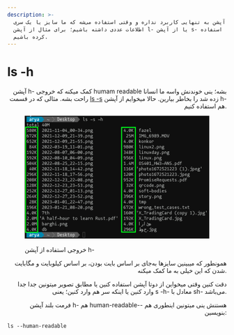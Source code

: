 ```yaml
---
description: >-
  این آپشن به تنهایی کاربرد نداره و وقتی استفاده می‌شه که ما سایز یا یک سری
  اطلاعات عددی داشته باشیم؛ برای مثال از آپشن l- یا از آپشن s- و ... استفاده
  کرده باشیم.
---
```


# ls -h

<p align="right">آپشن h- کمک میکنه که خروجی humam readable بشه؛ ینی خوندنش واسه ما انسانا راحت بشه. مثالی که در قسمت <a href="ls-s.md">ls -s</a> زده شد را بخاطر بیارین. حالا میخوایم از آپشن h- هم استفاده کنیم.</p>

<figure><img src="../../.gitbook/assets/image (1) (2).png" alt=""><figcaption><p>خروجی استفاده از آپشن h-</p></figcaption></figure>

<p align="right">همونطور که میبینین سایز‌ها به‌جای بر اساس بایت بودن، بر اساس کیلوبایت و مگابایت شدن که این خیلی به ما کمک میکنه.</p>

<p align="right">دقت کنین وقتی میخواین از دوتا آپشن استفاده کنین یا مطابق تصویر میتونین جدا جدا وارد کنین یا اینکه سر هم وارد کنین؛ یعنی s -h- معادل با sh- می‌باشد.</p>

<p align="right">فرمت بلند آپشن h- هم human-readable-- هستنش ینی میتونین اینطوری هم بنویسین:</p>

```
ls --human-readable
```
